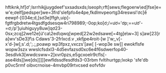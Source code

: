 hftiknk,hf]ơ';lsrrhikjjuygdeef'sxsadsxds;lseoph;rft[sews;flegoerw\ed]fse]e=w'e;ơelf[pedsper]we=3frd'slefpfo4e4pe,fkdlmvpeortg34reswsl'ơc]ề
eewpf-[034e;d,[sơ3e]ffgh,uip]-fgtfrgbdretw4tgsdfgdsesqw4ri798989;-0op;ko[ơ;/=ươ='ơp;==ươ'-=ơ;/p']ụiuhiguyy8uw]qơ23-0sx;zcq]2we12e[ứ'ca\2ed\qwq[wped[22w2edsawe[=4tg]e\w=3]
s]aw]23]r\
a]wv'sDe3]f\s
Cdaws'3-2frlxcd.v ,xkfjpe4roit-[w
]'w;,v[-x'd-]w[;s'.d;';.;,poawp
         wp3fpxz,vxczs'[aw[ [-wop3e sw]] ewokflsfe
         wopw3szx
wwslcfsdxl3-4d5evfazsd0xc6e4f6sdwerfop40-3esdlvk3[wwdcsww=2]xvr0pzs,e5gcxoelr9cfls[-ase4lds]]we]ds]]]]]ewfldssdfesdfds3-03rbm fvltihurtgp;lxokp
'sfe'db p0vc5rmf oibvcrnoise-4mvbp09rtvcsed
eofvfdv
